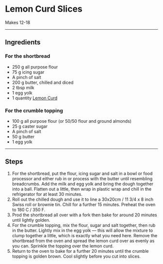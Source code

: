# Lemon Curd Slices

Makes 12-18

---

## Ingredients

### For the shortbread
* 250 g all purpose flour
* 75 g icing sugar
* A pinch of salt
* 200 g butter, chilled and diced
* 2 tbsp milk
* 1 egg yolk
* 1 quantity [Lemon Curd](https://github.com/EanNewton/Citrus/blob/master/Sweet%20Preserves%20and%20Sweets/Lemon%20Curd.md)

### For the crumble topping
* 100 g all purpose flour (or 50/50 flour and ground almonds)
* 25 g caster sugar
* A pinch of salt
* 50 g butter
* 1 egg yolk

---

## Steps

1.  For the shortbread, put the flour, icing sugar and salt in a bowl or food processor and either rub in or process with the butter until resembling breadcrumbs. Add the milk and egg yolk and bring the dough together into a ball. Flatten out a little, then wrap in plastic wrap and chill in the refrigerator for at least 30 minutes.
2.  Roll out the chilled dough and use it to line a 30x20cm / 11 3/4 x 8 inch Swiss roll or brownie tin. Chill for a further 15 minutes. Preheat the oven to 180 C / 350 F. 
3.  Prod the shortbread all over with a fork then bake for around 20 minutes until lightly golden.
4.  For the crumble topping, mix the flour, sugar and salt together, then rub in the butter. Lightly mix in the egg yolk — this will allow the mixture to clump together a little, which is exactly what you need here. Remove the shortbread from the oven and spread the lemon curd over as evenly as you can. Sprinkle the topping over the lemon curd.
5.  Return to the oven to bake for a further 20 minutes until the crumble topping is golden brown. Cool slightly before you cut into slices.